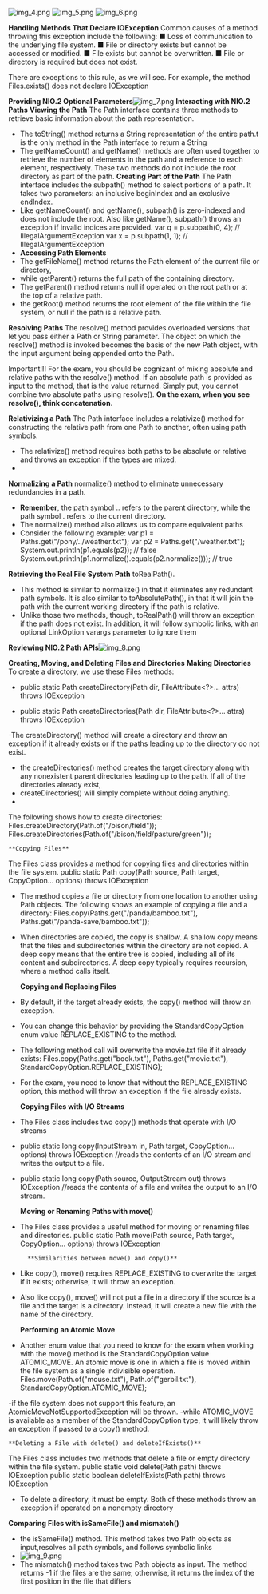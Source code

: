 ![img_4.png](img_4.png)
![img_5.png](img_5.png)
![img_6.png](img_6.png)

**Handling Methods That Declare IOException**
Common causes of a method throwing this exception include the following:
■ Loss of communication to the underlying file system.
■ File or directory exists but cannot be accessed or modified.
■ File exists but cannot be overwritten.
■ File or directory is required but does not exist.

There are exceptions to this rule, as we will see. For example, the method Files.exists() does not declare IOException

**Providing NIO.2 Optional Parameters**![img_7.png](img_7.png)
**Interacting with NIO.2 Paths**
    **Viewing the Path**
The Path interface contains three methods to retrieve basic information about the path representation. 
- The toString() method returns a String representation of the entire path.t is the only method in the Path interface
to return a String
- The getNameCount() and getName() methods are often used together to retrieve the
number of elements in the path and a reference to each element, respectively. These two 
methods do not include the root directory as part of the path.
    **Creating Part of the Path**
The Path interface includes the subpath() method to select portions of a path. It takes two
parameters: an inclusive beginIndex and an exclusive endIndex.
- Like getNameCount() and getName(), subpath() is zero-indexed and does not
  include the root. Also like getName(), subpath() throws an exception if invalid indices
  are provided.
  var q = p.subpath(0, 4); // IllegalArgumentException
  var x = p.subpath(1, 1); // IllegalArgumentException
- **Accessing Path Elements**
- The getFileName() method returns the Path element of the current file or directory, 
- while getParent() returns the full path of the containing directory.
- The getParent() method returns null if operated on the root path or at the top of a relative
  path. 
- the getRoot() method returns the root element of the file within the file system, or null
  if the path is a relative path.

**Resolving Paths**
The resolve() method provides overloaded versions that let you pass either a Path or String
parameter. The object on which the resolve() method is invoked becomes the basis of the new
Path object, with the input argument being appended onto the Path.

Important!!! For the exam, you should be cognizant of mixing absolute and relative paths with the
resolve() method. If an absolute path is provided as input to the method, that is the value
returned. Simply put, you cannot combine two absolute paths using resolve().
**On the exam, when you see resolve(), think concatenation.**

**Relativizing a Path**
The Path interface includes a relativize() method for constructing the relative path from
one Path to another, often using path symbols.
- The relativize() method requires both paths to be absolute or relative and throws an exception if the types are mixed.
- 
**Normalizing a Path**
normalize() method to eliminate unnecessary redundancies in a path.
- **Remember**, the path symbol .. refers to the parent directory, while the path symbol . refers
to the current directory.
- The normalize() method also allows us to compare equivalent paths
- Consider the following example:
  var p1 = Paths.get("/pony/../weather.txt");
  var p2 = Paths.get("/weather.txt");
  System.out.println(p1.equals(p2)); // false
  System.out.println(p1.normalize().equals(p2.normalize())); // true


**Retrieving the Real File System Path**
toRealPath().
- This method is similar to normalize() in that it eliminates any redundant path symbols. 
It is also similar to toAbsolutePath(), in that it will join the path with the current working directory 
if the path is relative.
- Unlike those two methods, though, toRealPath() will throw an exception if the path does
not exist. In addition, it will follow symbolic links, with an optional LinkOption varargs
parameter to ignore them

**Reviewing NIO.2 Path APIs**![img_8.png](img_8.png)

**Creating, Moving, and Deleting Files and Directories**
    **Making Directories**
To create a directory, we use these Files methods:
- public static Path createDirectory(Path dir,
    FileAttribute<?>... attrs) throws IOException

- public static Path createDirectories(Path dir,
      FileAttribute<?>... attrs) throws IOException

-The createDirectory() method will create a directory and throw an exception if it already exists
or if the paths leading up to the directory do not exist.

- the createDirectories() method creates the target directory along with any nonexistent
parent directories leading up to the path. If all of the directories already exist,
- createDirectories() will simply complete without doing anything.
- 
The following shows how to create directories:
  Files.createDirectory(Path.of("/bison/field"));
  Files.createDirectories(Path.of("/bison/field/pasture/green"));

    **Copying Files**
The Files class provides a method for copying files and directories within the file system.
public static Path copy(Path source, Path target,
CopyOption... options) throws IOException

- The method copies a file or directory from one location to another using Path objects.
  The following shows an example of copying a file and a directory:
  Files.copy(Paths.get("/panda/bamboo.txt"),
  Paths.get("/panda-save/bamboo.txt"));

- When directories are copied, the copy is shallow. A shallow copy means that the files and
  subdirectories within the directory are not copied. A deep copy means that the entire tree
  is copied, including all of its content and subdirectories. A deep copy typically requires
  recursion, where a method calls itself.

    **Copying and Replacing Files**
- By default, if the target already exists, the copy() method will throw an exception.
- You can change this behavior by providing the StandardCopyOption enum value REPLACE_EXISTING to the method.
- The following method call will overwrite the movie.txt file if it already exists:
Files.copy(Paths.get("book.txt"), Paths.get("movie.txt"),
  StandardCopyOption.REPLACE_EXISTING);
  
- For the exam, you need to know that without the REPLACE_EXISTING option, this
  method will throw an exception if the file already exists.

    **Copying Files with I/O Streams**
- The Files class includes two copy() methods that operate with I/O streams
- public static long copy(InputStream in, Path target,
  CopyOption... options) throws IOException //reads the contents of an I/O stream and writes the output to a file. 

- public static long copy(Path source, OutputStream out)
  throws IOException //reads the contents of a file and writes the output to an I/O stream.

    **Moving or Renaming Paths with move()**
- The Files class provides a useful method for moving or renaming files and directories.
  public static Path move(Path source, Path target,
  CopyOption... options) throws IOException

        **Similarities between move() and copy()**
- Like copy(), move() requires REPLACE_EXISTING to overwrite the target if it exists; otherwise, it will throw an exception.
- Also like copy(), move() will not put a file in a directory if the source is a file and the target is a directory. 
Instead, it will create a new file with the name of the directory.

    **Performing an Atomic Move**
- Another enum value that you need to know for the exam when working with the move() method is the StandardCopyOption 
value ATOMIC_MOVE. An atomic move is one in which a file is moved within the file system as a single indivisible operation.
  Files.move(Path.of("mouse.txt"), Path.of("gerbil.txt"),
  StandardCopyOption.ATOMIC_MOVE);

-if the file system does not support this feature, an AtomicMoveNotSupportedException will be thrown.
-while ATOMIC_MOVE is available as a member of the StandardCopyOption  type, it will likely throw an exception
if passed to a copy() method.

    **Deleting a File with delete() and deleteIfExists()**
The Files class includes two methods that delete a file or empty directory within the file system.
public static void delete(Path path) throws IOException
public static boolean deleteIfExists(Path path) throws IOException

- To delete a directory, it must be empty. Both of these methods throw an exception if operated on a nonempty directory

**Comparing Files with isSameFile() and mismatch()**
- the isSameFile() method. This method takes two Path objects as input,resolves all path symbols, and follows symbolic links
- ![img_9.png](img_9.png)
- The mismatch() method  takes two Path objects as input.
  The method returns -1 if the files are the same; otherwise, it returns the index of the first
  position in the file that differs